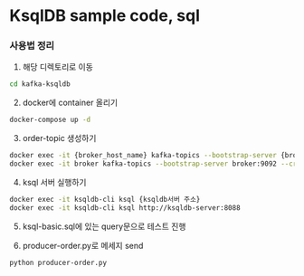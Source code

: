 # KsqlDB sample code, sql
### 사용법 정리
1. 해당 디렉토리로 이동 
```bash
cd kafka-ksqldb
```
2. docker에 container 올리기
```bash
docker-compose up -d
```
3. order-topic 생성하기
```bash
docker exec -it {broker_host_name} kafka-topics --bootstrap-server {broker_server 주소} --create --topic {토픽명}
docker exec -it broker kafka-topics --bootstrap-server broker:9092 --create --topic order
```
4. ksql 서버 실행하기 
```bash
docker exec -it ksqldb-cli ksql {ksqldb서버 주소}
docker exec -it ksqldb-cli ksql http://ksqldb-server:8088
```
5. ksql-basic.sql에 있는 query문으로 테스트 진행

6. producer-order.py로 메세지 send
```bash
python producer-order.py
```

